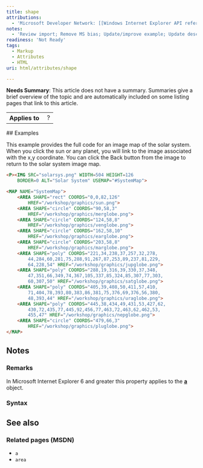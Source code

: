 ```yaml
---
title: shape
attributions:
  - 'Microsoft Developer Network: [[Windows Internet Explorer API reference](http://msdn.microsoft.com/en-us/library/ie/hh828809%28v=vs.85%29.aspx) Article]'
notes:
  - 'Review import; Remove MS bias; Update/improve example; Update descriptions; Fix lists & compatibility info'
readiness: 'Not Ready'
tags:
  - Markup
  - Attributes
  - HTML
uri: html/attributes/shape

---
```

**Needs Summary**: This article does not have a summary. Summaries give a brief overview of the topic and are automatically included on some listing pages that link to this article.

<table class="wikitable">
<tr>
<th>
Applies to

</th>
<td>
 ?

</td>
</tr>
</table>
## Examples

This example provides the full code for an image map of the solar system. When you click the sun or any planet, you will link to the image associated with the x,y coordinate. You can click the Back button from the image to return to the solar system image map.

``` html
<P><IMG SRC="solarsys.png" WIDTH=504 HEIGHT=126
    BORDER=0 ALT="Solar System" USEMAP="#SystemMap">

<MAP NAME="SystemMap">
    <AREA SHAPE="rect" COORDS="0,0,82,126"
        HREF="/workshop/graphics/sun.png">
    <AREA SHAPE="circle" COORDS="90,58,3"
        HREF="/workshop/graphics/merglobe.png">
    <AREA SHAPE="circle" COORDS="124,58,8"
        HREF="/workshop/graphics/venglobe.png">
    <AREA SHAPE="circle" COORDS="162,58,10"
        HREF="/workshop/graphics/earglobe.png">
    <AREA SHAPE="circle" COORDS="203,58,8"
        HREF="/workshop/graphics/marglobe.png">
    <AREA SHAPE="poly" COORDS="221,34,238,37,257,32,278,
        44,284,60,281,75,288,91,267,87,253,89,237,81,229,
        64,228,54" HREF="/workshop/graphics/jupglobe.png">
    <AREA SHAPE="poly" COORDS="288,19,316,39,330,37,348,
        47,351,66,349,74,367,105,337,85,324,85,307,77,303,
        60,307,50" HREF="/workshop/graphics/satglobe.png">
    <AREA SHAPE="poly" COORDS="405,39,408,50,411,57,410,
        71,404,78,393,80,383,86,381,75,376,69,376,56,380,
        48,393,44" HREF="/workshop/graphics/uraglobe.png">
    <AREA SHAPE="poly" COORDS="445,38,434,49,431,53,427,62,
        430,72,435,77,445,92,456,77,463,72,463,62,462,53,
        455,47" HREF="/workshop/graphics/nepglobe.png">
    <AREA SHAPE="circle" COORDS="479,66,3"
        HREF="/workshop/graphics/pluglobe.png">
</MAP>
```

## Notes

### Remarks

In Microsoft Internet Explorer 6 and greater this property applies to the [**a**](/html/elements/a) object.

### Syntax

## See also

### Related pages (MSDN)

-   `a`
-   `area`
